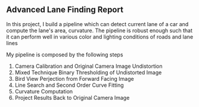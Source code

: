 ## Advanced Lane Finding Report

In this project, I build a pipeline which can detect current lane of a car and compute the lane's area, curvature. The pipeline is robust enough such that it can perform well in various color and lighting conditions of roads and lane lines

My pipeline is composed by the following steps
  1. Camera Calibration and Original Camera Image Undistortion
  2. Mixed Technique Binary Thresholding of Undistorted Image
  3. Bird View Perjection from Forward Facing Image
  4. Line Search and Second Order Curve Fitting
  5. Curvature Computation
  6. Project Results Back to Original Camera Image
